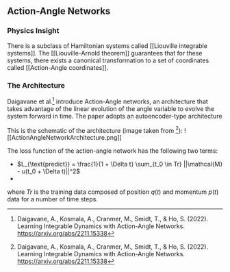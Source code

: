 ## Action-Angle Networks
### Physics Insight
There is a subclass of Hamiltonian systems called [[Liouville integrable systems]].
The [[Liouville-Arnold theorem]] guarantees that for these systems, there exists a canonical transformation to a set of coordinates called [[Action-Angle coordinates]].
### The Architecture
Daigavane et al.[^1] introduce Action-Angle networks, an architecture that takes advantage of the linear evolution of the angle variable to evolve the system forward in time. The paper adopts an autoencoder-type architecture

This is the schematic of the architecture (image taken from [^1]):
![[ActionAngleNetworkArchitecture.png]]

The loss function of the action-angle network has the following two terms:
- $L_{\text{predict}} = \frac{1}{1 + \Delta t} \sum_{t_0 \in Tr} ||\mathcal{M} - u(t_0 + \Delta t)||^2$
- 
where $Tr$ is the training data composed of position $q(t)$ and momentum $p(t)$ data for a number of time steps.

[^1]: Daigavane, A., Kosmala, A., Cranmer, M., Smidt, T., & Ho, S. (2022). Learning Integrable Dynamics with Action-Angle Networks. https://arxiv.org/abs/2211.15338